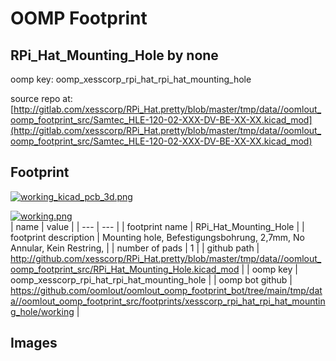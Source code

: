 # OOMP Footprint  
## RPi_Hat_Mounting_Hole  by none  
  
oomp key: oomp_xesscorp_rpi_hat_rpi_hat_mounting_hole  
  
source repo at: [http://gitlab.com/xesscorp/RPi_Hat.pretty/blob/master/tmp/data//oomlout_oomp_footprint_src/Samtec_HLE-120-02-XXX-DV-BE-XX-XX.kicad_mod](http://gitlab.com/xesscorp/RPi_Hat.pretty/blob/master/tmp/data//oomlout_oomp_footprint_src/Samtec_HLE-120-02-XXX-DV-BE-XX-XX.kicad_mod)  
## Footprint  
  
[![working_kicad_pcb_3d.png](working_kicad_pcb_3d_600.png)](working_kicad_pcb_3d.png)  
  
[![working.png](working_600.png)](working.png)  
| name | value | 
| --- | --- | 
| footprint name | RPi_Hat_Mounting_Hole | 
| footprint description | Mounting hole, Befestigungsbohrung, 2,7mm, No Annular, Kein Restring, | 
| number of pads | 1 | 
| github path | http://github.com/xesscorp/RPi_Hat.pretty/blob/master/tmp/data//oomlout_oomp_footprint_src/RPi_Hat_Mounting_Hole.kicad_mod | 
| oomp key | oomp_xesscorp_rpi_hat_rpi_hat_mounting_hole | 
| oomp bot github | https://github.com/oomlout/oomlout_oomp_footprint_bot/tree/main/tmp/data//oomlout_oomp_footprint_src/footprints/xesscorp_rpi_hat_rpi_hat_mounting_hole/working | 
## Images  

